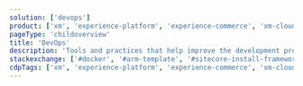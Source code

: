 ```yaml
---
solution: ['devops']
product: ['xm', 'experience-platform', 'experience-commerce', 'xm-cloud', 'developer-collection', 'managed-cloud', 'sif']
pageType: 'childoverview'
title: 'DevOps'
description: 'Tools and practices that help improve the development process '
stackexchange: ['#docker', '#arm-template', '#sitecore-install-framework']
cdpTags: ['xm', 'experience-platform', 'experience-commerce', 'xm-cloud', 'developer-collection', 'managed-cloud', 'sif']
---
```


